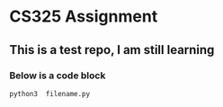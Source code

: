 #  CS325  Assignment
##  This  is  a  test  repo,  I  am  still  learning
###  Below  is  a  code  block
```
python3  filename.py
```